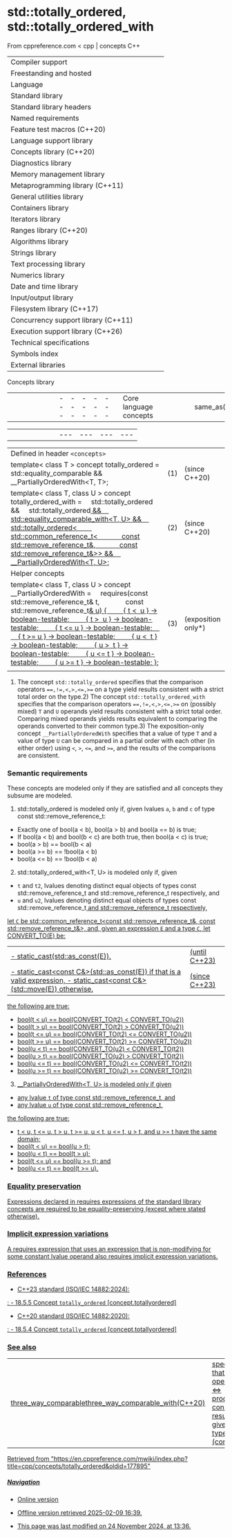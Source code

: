 # std::totally_ordered, std::totally_ordered_with

From cppreference.com
< cpp‎ | concepts
C++

|  |  |  |  |  |
| --- | --- | --- | --- | --- |
| Compiler support | | | | |
| Freestanding and hosted | | | | |
| Language | | | | |
| Standard library | | | | |
| Standard library headers | | | | |
| Named requirements | | | | |
| Feature test macros (C++20) | | | | |
| Language support library | | | | |
| Concepts library (C++20) | | | | |
| Diagnostics library | | | | |
| Memory management library | | | | |
| Metaprogramming library (C++11) | | | | |
| General utilities library | | | | |
| Containers library | | | | |
| Iterators library | | | | |
| Ranges library (C++20) | | | | |
| Algorithms library | | | | |
| Strings library | | | | |
| Text processing library | | | | |
| Numerics library | | | | |
| Date and time library | | | | |
| Input/output library | | | | |
| Filesystem library (C++17) | | | | |
| Concurrency support library (C++11) | | | | |
| Execution support library (C++26) | | | | |
| Technical specifications | | | | |
| Symbols index | | | | |
| External libraries | | | | |

Concepts library

|  |  |  |  |  |  |  |  |  |  |  |  |  |  |  |  |  |  |  |  |  |  |  |  |  |  |  |  |  |  |  |  |  |  |  |  |  |  |  |  |  |  |  |  |  |  |  |  |  |  |  |  |  |  |  |  |  |  |  |  |  |  |  |  |  |  |  |  |  |  |  |  |  |  |  |  |  |  |  |  |  |  |  |  |  |  |  |  |  |  |  |  |  |  |  |  |  |  |  |  |  |  |  |  |  |  |  |  |  |  |  |  |  |  |  |  |  |  |  |  |  |  |  |  |  |  |  |  |  |  |  |  |  |  |  |  |  |  |  |  |  |  |  |  |  |  |  |  |  |  |  |  |  |  |  |  |  |
| --- | --- | --- | --- | --- | --- | --- | --- | --- | --- | --- | --- | --- | --- | --- | --- | --- | --- | --- | --- | --- | --- | --- | --- | --- | --- | --- | --- | --- | --- | --- | --- | --- | --- | --- | --- | --- | --- | --- | --- | --- | --- | --- | --- | --- | --- | --- | --- | --- | --- | --- | --- | --- | --- | --- | --- | --- | --- | --- | --- | --- | --- | --- | --- | --- | --- | --- | --- | --- | --- | --- | --- | --- | --- | --- | --- | --- | --- | --- | --- | --- | --- | --- | --- | --- | --- | --- | --- | --- | --- | --- | --- | --- | --- | --- | --- | --- | --- | --- | --- | --- | --- | --- | --- | --- | --- | --- | --- | --- | --- | --- | --- | --- | --- | --- | --- | --- | --- | --- | --- | --- | --- | --- | --- | --- | --- | --- | --- | --- | --- | --- | --- | --- | --- | --- | --- | --- | --- | --- | --- | --- | --- | --- | --- | --- | --- | --- | --- | --- | --- | --- | --- | --- | --- | --- | --- | --- |
| |  |  |  |  |  | | --- | --- | --- | --- | --- | | Core language concepts | | | | | | same_as(C++20) | | | | | | derived_from(C++20) | | | | | | convertible_to(C++20) | | | | | | common_reference_with(C++20) | | | | | | common_with(C++20) | | | | | | integral(C++20) | | | | | | signed_integral(C++20) | | | | | | unsigned_integral(C++20) | | | | | | floating_point(C++20) | | | | | | swappableswappable_with(C++20)(C++20) | | | | | | destructible(C++20) | | | | | | constructible_from(C++20) | | | | | | default_initializable(C++20) | | | | | | move_constructible(C++20) | | | | | | copy_constructible(C++20) | | | | | | assignable_from(C++20) | | | | | | |  |  |  |  |  | | --- | --- | --- | --- | --- | | Comparison concepts | | | | | | equality_comparableequality_comparable_with(C++20)(C++20) | | | | | | ****totally_orderedtotally_ordered_with****(C++20)(C++20) | | | | | | Object concepts | | | | | | movable(C++20) | | | | | | copyable(C++20) | | | | | | semiregular(C++20) | | | | | | regular(C++20) | | | | | | Callable concepts | | | | | | invocableregular_invocable(C++20)(C++20) | | | | | | predicate(C++20) | | | | | | relation(C++20) | | | | | | equivalence_relation(C++20) | | | | | | strict_weak_order(C++20) | | | | | |

|  |  |  |  |  |  |  |  |  |  |  |
| --- | --- | --- | --- | --- | --- | --- | --- | --- | --- | --- |
| |  |  |  |  |  | | --- | --- | --- | --- | --- | | Exposition-only concepts | | | | | | **boolean-testable** ﻿(C++20) | | | | | |

|  |  |  |
| --- | --- | --- |
| Defined in header `<concepts>` |  |  |
| template< class T >  concept totally_ordered = std::equality_comparable<T> && __PartiallyOrderedWith<T, T>; | (1) | (since C++20) |
| template< class T, class U >  concept totally_ordered_with =      std::totally_ordered<T> &&      std::totally_ordered<U> &&      std::equality_comparable_with<T, U> &&      std::totally_ordered<          std::common_reference_t<              const std::remove_reference_t<T>&,              const std::remove_reference_t<U>&>> &&     __PartiallyOrderedWith<T, U>; | (2) | (since C++20) |
| Helper concepts |  |  |
| template< class T, class U >  concept __PartiallyOrderedWith =      requires(const std::remove_reference_t<T>& t,               const std::remove_reference_t<U>& u) {          { t <  u } -> boolean-testable;          { t >  u } -> boolean-testable;          { t <= u } -> boolean-testable;          { t >= u } -> boolean-testable;          { u <  t } -> boolean-testable;          { u >  t } -> boolean-testable;          { u <= t } -> boolean-testable;          { u >= t } -> boolean-testable; }; | (3) | (exposition only\*) |
|  |  |  |

1) The concept `std::totally_ordered` specifies that the comparison operators `==,!=,<,>,<=,>=` on a type yield results consistent with a strict total order on the type.2) The concept `std::totally_ordered_with` specifies that the comparison operators `==,!=,<,>,<=,>=` on (possibly mixed) `T` and `U` operands yield results consistent with a strict total order. Comparing mixed operands yields results equivalent to comparing the operands converted to their common type.3) The exposition-only concept `__PartiallyOrderedWith` specifies that a value of type `T` and a value of type `U` can be compared in a partial order with each other (in either order) using `<`, `>`, `<=`, and `>=`, and the results of the comparisons are consistent.

### Semantic requirements

These concepts are modeled only if they are satisfied and all concepts they subsume are modeled.

1) std::totally_ordered<T> is modeled only if, given lvalues `a`, `b` and `c` of type const std::remove_reference_t<T>:

- Exactly one of bool(a < b), bool(a > b) and bool(a == b) is true;
- If bool(a < b) and bool(b < c) are both true, then bool(a < c) is true;
- bool(a > b) == bool(b < a)
- bool(a >= b) == !bool(a < b)
- bool(a <= b) == !bool(b < a)
2) std::totally_ordered_with<T, U> is modeled only if, given

- `t` and `t2`, lvalues denoting distinct equal objects of types const std::remove_reference_t<T> and std::remove_reference_t<T> respectively, and
- `u` and `u2`, lvalues denoting distinct equal objects of types const std::remove_reference_t<U> and std::remove_reference_t<U> respectively,

let `C` be std::common_reference_t<const std::remove_reference_t<T>&, const std::remove_reference_t<U>&>, and, given an expression `E` and a type `C`, let CONVERT_TO<C>(E) be:

|  |  |
| --- | --- |
| - static_cast<C>(std::as_const(E)). | (until C++23) |
| - static_cast<const C&>(std::as_const(E)) if that is a valid expression, - static_cast<const C&>(std::move(E)) otherwise. | (since C++23) |

the following are true:

- bool(t < u) == bool(CONVERT_TO<C>(t2) < CONVERT_TO<C>(u2))
- bool(t > u) == bool(CONVERT_TO<C>(t2) > CONVERT_TO<C>(u2))
- bool(t <= u) == bool(CONVERT_TO<C>(t2) <= CONVERT_TO<C>(u2))
- bool(t >= u) == bool(CONVERT_TO<C>(t2) >= CONVERT_TO<C>(u2))
- bool(u < t) == bool(CONVERT_TO<C>(u2) < CONVERT_TO<C>(t2))
- bool(u > t) == bool(CONVERT_TO<C>(u2) > CONVERT_TO<C>(t2))
- bool(u <= t) == bool(CONVERT_TO<C>(u2) <= CONVERT_TO<C>(t2))
- bool(u >= t) == bool(CONVERT_TO<C>(u2) >= CONVERT_TO<C>(t2))
3) __PartiallyOrderedWith<T, U> is modeled only if given

- any lvalue `t` of type const std::remove_reference_t<T>, and
- any lvalue `u` of type const std::remove_reference_t<U>,

the following are true:

- t < u, t <= u, t > u, t >= u, u < t, u <= t, u > t, and u >= t have the same domain;
- bool(t < u) == bool(u > t);
- bool(u < t) == bool(t > u);
- bool(t <= u) == bool(u >= t); and
- bool(u <= t) == bool(t >= u).

### Equality preservation

Expressions declared in requires expressions of the standard library concepts are required to be equality-preserving (except where stated otherwise).

### Implicit expression variations

A requires expression that uses an expression that is non-modifying for some constant lvalue operand also requires implicit expression variations.

### References

- C++23 standard (ISO/IEC 14882:2024):

:   - 18.5.5 Concept `totally_ordered` [concept.totallyordered]

- C++20 standard (ISO/IEC 14882:2020):

:   - 18.5.4 Concept `totally_ordered` [concept.totallyordered]

### See also

|  |  |
| --- | --- |
| three_way_comparablethree_way_comparable_with(C++20) | specifies that operator <=> produces consistent result on given types   (concept) |

Retrieved from "<https://en.cppreference.com/mwiki/index.php?title=cpp/concepts/totally_ordered&oldid=177895>"

##### Navigation

- Online version
- Offline version retrieved 2025-02-09 16:39.

- This page was last modified on 24 November 2024, at 13:36.